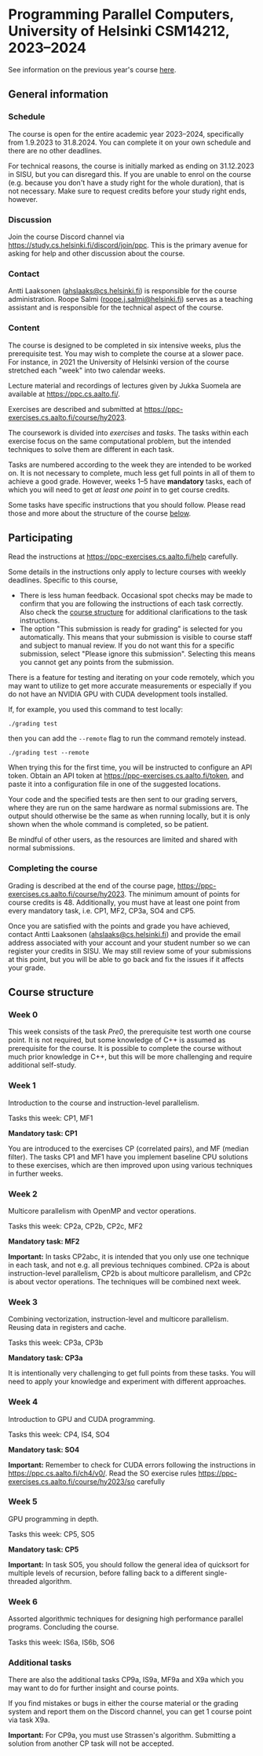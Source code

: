 # Programming Parallel Computers, University of Helsinki CSM14212, 2023–2024

See information on the previous year's course [here](/2022).

## General information

### Schedule

The course is open for the entire academic year 2023–2024, specifically from
1.9.2023 to 31.8.2024. You can complete it on your own schedule and there are
no other deadlines.

For technical reasons, the course is initially marked as ending on 31.12.2023
in SISU, but you can disregard this. If you are unable to enrol on the course
(e.g. because you don't have a study right for the whole duration), that is not
necessary. Make sure to request credits before your study right ends, however.

### Discussion

Join the course Discord channel via
<https://study.cs.helsinki.fi/discord/join/ppc>. This is the primary avenue for
asking for help and other discussion about the course.

### Contact

Antti Laaksonen
([ahslaaks@cs.helsinki.fi](mailto:ahslaaks@cs.helsinki.fi)) is responsible
for the course administration. Roope Salmi
([roope.j.salmi@helsinki.fi](mailto:roope.j.salmi@helsinki.fi)) serves
as a teaching assistant and is responsible for the technical aspect of
the course.

### Content

The course is designed to be completed in six intensive weeks, plus the
prerequisite test. You may wish to complete the course at a slower pace. For
instance, in 2021 the University of Helsinki version of the course stretched
each "week" into two calendar weeks.

Lecture material and recordings of lectures given by Jukka Suomela are available
at <https://ppc.cs.aalto.fi/>.

Exercises are described and submitted at
<https://ppc-exercises.cs.aalto.fi/course/hy2023>.

The coursework is divided into _exercises_ and _tasks_. The tasks within each
exercise focus on the same computational problem, but the intended techniques
to solve them are different in each task.

Tasks are numbered according to the week they are intended to be worked on. It
is not necessary to complete, much less get full points in all of them to
achieve a good grade. However, weeks 1–5 have **mandatory** tasks, each of which
you will need to get *at least one point* in to get course credits.

Some tasks have specific instructions that you should follow. Please read those
and more about the structure of the course [below](#course-structure).

## Participating

Read the instructions at <https://ppc-exercises.cs.aalto.fi/help> carefully.

Some details in the instructions only apply to lecture courses with weekly
deadlines. Specific to this course,

- There is less human feedback. Occasional spot checks may be made to confirm
  that you are following the instructions of each task correctly. Also check
  the [course structure](#course-structure) for additional clarifications to
  the task instructions.
- The option "This submission is ready for grading" is selected for you
  automatically. This means that your submission is visible to course staff and
  subject to manual review. If you do not want this for a specific submission,
  select "Please ignore this submission". Selecting this means you cannot get
  any points from the submission.

There is a feature for testing and iterating on your code remotely, which
you may want to utilize to get more accurate measurements or especially if you
do not have an NVIDIA GPU with CUDA development tools installed.

If, for example, you used this command to test locally:

```
./grading test
```

then you can add the `--remote` flag to run the command remotely instead.

```
./grading test --remote
```

When trying this for the first time, you will be instructed to configure an API
token. Obtain an API token at <https://ppc-exercises.cs.aalto.fi/token>, and
paste it into a configuration file in one of the suggested locations.

Your code and the specified tests are then sent to our grading servers, where
they are run on the same hardware as normal submissions are. The output should
otherwise be the same as when running locally, but it is only shown when the
whole command is completed, so be patient.

Be mindful of other users, as the resources are limited and shared with normal
submissions.

### Completing the course

Grading is described at the end of the course page,
<https://ppc-exercises.cs.aalto.fi/course/hy2023>. The minimum amount of points
for course credits is 48. Additionally, you must have at least one point from
every mandatory task, i.e. CP1, MF2, CP3a, SO4 and CP5.

Once you are satisfied with the points and grade you have achieved, contact
Antti Laaksonen ([ahslaaks@cs.helsinki.fi](mailto:ahslaaks@cs.helsinki.fi)) and
provide the email address associated with your account and your student number
so we can register your credits in SISU. We may still review some of your
submissions at this point, but you will be able to go back and fix the issues
if it affects your grade.

## Course structure

### Week 0

This week consists of the task *Pre0*, the prerequisite test worth one course
point. It is not required, but some knowledge of C++ is assumed as
prerequisite for the course. It is possible to complete the course without
much prior knowledge in C++, but this will be more challenging and require
additional self-study.

### Week 1

Introduction to the course and instruction-level parallelism.

Tasks this week: CP1, MF1

**Mandatory task: CP1**

You are introduced to the exercises CP (correlated pairs), and MF (median
filter). The tasks CP1 and MF1 have you implement baseline CPU solutions to
these exercises, which are then improved upon using various techniques in
further weeks.

### Week 2

Multicore parallelism with OpenMP and vector operations.

Tasks this week: CP2a, CP2b, CP2c, MF2

**Mandatory task: MF2**

**Important:** In tasks CP2abc, it is intended that you only use one technique
in each task, and not e.g. all previous techniques combined. CP2a is about
instruction-level parallelism, CP2b is about multicore parallelism, and CP2c is
about vector operations. The techniques will be combined next week.

### Week 3

Combining vectorization, instruction-level and multicore parallelism. Reusing
data in registers and cache.

Tasks this week: CP3a, CP3b

**Mandatory task: CP3a**

It is intentionally very challenging to get full points from these tasks. You
will need to apply your knowledge and experiment with different approaches.

### Week 4

Introduction to GPU and CUDA programming.

Tasks this week: CP4, IS4, SO4

**Mandatory task: SO4**

**Important:** Remember to check for CUDA errors following the instructions in
<https://ppc.cs.aalto.fi/ch4/v0/>. Read the SO exercise rules
<https://ppc-exercises.cs.aalto.fi/course/hy2023/so> carefully

### Week 5

GPU programming in depth.

Tasks this week: CP5, SO5

**Mandatory task: CP5**

**Important:** In task SO5, you should follow the general idea of quicksort for
multiple levels of recursion, before falling back to a different
single-threaded algorithm.

### Week 6

Assorted algorithmic techniques for designing high performance parallel
programs. Concluding the course.

Tasks this week: IS6a, IS6b, SO6

### Additional tasks

There are also the additional tasks CP9a, IS9a, MF9a and X9a which you may want
to do for further insight and course points.

If you find mistakes or bugs in either the course material or the grading
system and report them on the Discord channel, you can get 1 course point via
task X9a.

**Important:** For CP9a, you must use Strassen's algorithm. Submitting a
solution from another CP task will not be accepted.

